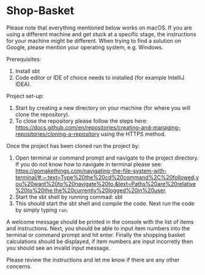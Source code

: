 # Shop-Basket
Please note that everything mentioned below works on macOS. If you are using a different machine and get stuck at a specific stage, the instructions for your machine might be different. When trying to find a solution on Google, please mention your operating system, e.g. Windows.

Prerequisites: 
1) Install sbt 
2) Code editor or IDE of choice needs to installed (for example IntelliJ IDEA). 

Project set-up:
1) Start by creating a new directory on your machine (for where you will clone the repository).
2) To close the repository please follow the steps here: https://docs.github.com/en/repositories/creating-and-managing-repositories/cloning-a-repository using the HTTPS method.

Once the project has been cloned run the project by:
1) Open terminal or command prompt and navigate to the project directory. If you do not know how to navigate in terminal please see: https://gomakethings.com/navigating-the-file-system-with-terminal/#:~:text=Type%20the%20cd%20command%2C%20followed,you%20want%20to%20navigate%20to.&text=Paths%20are%20relative%20to%20the,the%20currently%20logged%20in%20user.
2) Start the sbt shell by running commad: sbt 
3) This should start the sbt shell and compile the code. Next run the code by simply typing `run`.

A welcome message should be printed in the console with the list of items and instructions. 
Next, you should be able to input item numbers into the terminal or command prompt and hit enter.
Finally the shopping basket calculations should be displayed, if item numbers are input incorretly then you should see an invalid input message. 

Please review the instructions and let me know if there are any other concerns.
